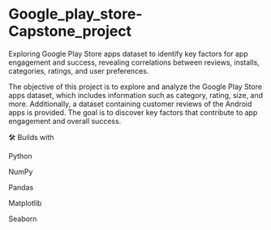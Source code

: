 # Google_play_store-Capstone_project
Exploring Google Play Store apps dataset to identify key factors for app engagement and success, revealing correlations between reviews, installs, categories, ratings, and user preferences.

The objective of this project is to explore and analyze the Google Play Store apps dataset, which includes information such as category, rating, size, and more. Additionally, a dataset containing customer reviews of the Android apps is provided. The goal is to discover key factors that contribute to app engagement and overall success.

🛠️ Builds with

Python

NumPy

Pandas

Matplotlib

Seaborn
